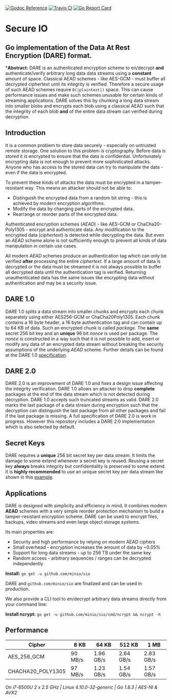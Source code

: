 [![Godoc Reference](https://godoc.org/github.com/minio/sio?status.svg)](https://godoc.org/github.com/minio/sio)
[![Travis CI](https://travis-ci.org/minio/sio.svg?branch=master)](https://travis-ci.org/minio/sio)
[![Go Report Card](https://goreportcard.com/badge/minio/sio)](https://goreportcard.com/report/minio/sio)

# Secure IO
## Go implementation of the Data At Rest Encryption (DARE) format.

***Abstract:** DARE is an authenticated encryption scheme to en/decrypt **and** 
authenticate/verify arbitrary long data data streams using a **constant** amount of space. Classical 
AEAD schemes - like AES-GCM - must buffer all decrypted ciphertext until its integrity is verified. 
Therefore a secure usage of such AEAD schemes require `O(|plaintext|)` space. This can cause 
performance issues and make such schemes unusable for certain kinds of streaming applications. 
DARE solves this by chunking a long data stream into smaller blobs and encrypts each blob using a 
classical AEAD such that the integrity of each blob **and** of the entire data stream can verified 
during decryption.

## Introduction

It is a common problem to store data securely - especially on untrusted remote storage. 
One solution to this problem is cryptography. Before data is stored it is encrypted
to ensure that the data is confidential. Unfortunately encrypting data is not enough to
prevent more sophisticated attacks. Anyone who has access to the stored data can try to
manipulate the data - even if the data is encrypted.

To prevent these kinds of attacks the data must be encrypted in a tamper-resistant way.
This means an attacker should not be able to:
 - Distinguish the encrypted data from a random bit string - this is achieved by modern encryption algorithms.
 - Modify the data by changing parts of the encrypted data.
 - Rearrange or reorder parts of the encrypted data. 

Authenticated encryption schemes (*AEAD*) - like AES-GCM or ChaCha20-Poly1305 - encrypt and
authenticate data. Any modification to the encrypted data (*ciphertext*) is detected while
decrypting the data. But even an *AEAD* scheme alone is not sufficiently enough to prevent all
kinds of data manipulation in certain use cases.

All modern *AEAD* schemes produce an authentication tag which can only be verified **after** 
processing the entire *ciphertext*. If a large amount of data is decrypted or the data must be 
streamed it is not always possible to buffer all decrypted data until the authentication tag is 
verified. Returning unauthenticated data has the same issues like encrypting data without 
authentication and may be a security issue.

## DARE 1.0

DARE 1.0 splits a data stream into smaller chunks and encrypts each chunk separately using
either AES256-GCM or ChaCha20Poly1305. Each chunk contains a 16 byte header, a 16 byte 
authentication tag and can contain up to 64 KB of data. Such an encrypted chunk is called *package*.
The **same** secret 256 bit key and an **unique** 96 bit *nonce* is used per package. The *nonce*
is constructed in a way such that it is not possible to add, insert or modify any data of an encrypted
data stream without breaking the security assumptions of the underlying *AEAD* scheme.
Further details can be found at the DARE 1.0 [specification](https://github.com/minio/sio/blob/master/DARE.md).

## DARE 2.0

DARE 2.0 is an improvement of DARE 1.0 and fixes a design issue affecting the integrity verification.
DARE 1.0 allows an attacker to drop **complete** packages at the end of the data stream which is not 
detected during decryption. DARE 1.0 accepts such truncated streams as valid. DARE 2.0 marks the
last package of a data stream during encryption such that the decryption can distinguish the last 
package from all other packages and fail if the last package is missing. A full specification of
DARE 2.0 is work in progress. However this repository includes a DARE 2.0 implementation which
is also selected by default.

## Secret Keys

DARE requires a **unique** 256 bit secret key per data stream. It limits the damage to some extend 
whenever a secret key is reused. Reusing a secret key **always** breaks integrity but confidentiality
is preserved to some extend. It is **highly recommended** to use an unique secret key per data 
stream like shown in this [example](https://godoc.org/github.com/minio/sio#example-Encrypt). 

## Applications

DARE is designed with simplicity and efficiency in mind. It combines modern **AEAD** schemes
with a very simple reorder protection mechanism to build a tamper-resistant encryption
scheme. DARE can be used to encrypt files, backups, video streams and even large object storage 
systems.

Its main properties are:
 - Security and high performance by relying on modern AEAD ciphers
 - Small overhead - encryption increases the amount of data by ~0.05%
 - Support for long data streams - up to 256 TB under the same key  
 - Random access - arbitrary sequences / ranges can be decrypted independently

**Install:** `go get -u github.com/minio/sio`

DARE and `github.com/minio/sio` are finalized and can be used in production.

We also provide a CLI tool to en/decrypt arbitrary data streams directly from
your command line:

**Install ncrypt:** `go get -u github.com/minio/sio/cmd/ncrypt && ncrypt -h`

## Performance

Cipher            |   8 KB   |   64 KB   |   512 KB  |  1 MB
----------------- | -------- | --------- | --------- | --------
AES_256_GCM       |  90 MB/s | 1.96 GB/s | 2.64 GB/s | 2.83 GB/s
CHACHA20_POLY1305 |  97 MB/s | 1.23 GB/s | 1.54 GB/s | 1.57 GB/s

*On i7-6500U 2 x 2.5 GHz | Linux 4.10.0-32-generic | Go 1.8.3 | AES-NI & AVX2*